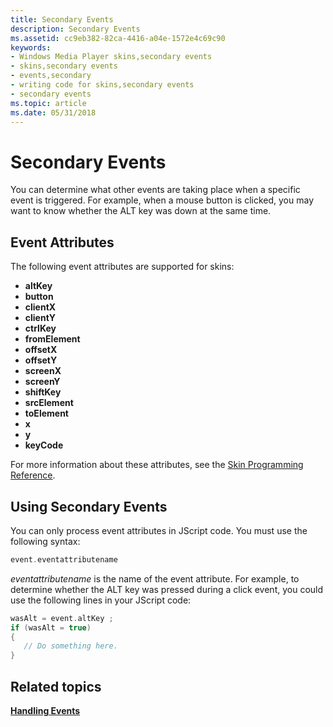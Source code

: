 ```yaml
---
title: Secondary Events
description: Secondary Events
ms.assetid: cc9eb382-82ca-4416-a04e-1572e4c69c90
keywords:
- Windows Media Player skins,secondary events
- skins,secondary events
- events,secondary
- writing code for skins,secondary events
- secondary events
ms.topic: article
ms.date: 05/31/2018
---
```


# Secondary Events

You can determine what other events are taking place when a specific event is triggered. For example, when a mouse button is clicked, you may want to know whether the ALT key was down at the same time.

## Event Attributes

The following event attributes are supported for skins:

-   **altKey**
-   **button**
-   **clientX**
-   **clientY**
-   **ctrlKey**
-   **fromElement**
-   **offsetX**
-   **offsetY**
-   **screenX**
-   **screenY**
-   **shiftKey**
-   **srcElement**
-   **toElement**
-   **x**
-   **y**
-   **keyCode**

For more information about these attributes, see the [Skin Programming Reference](skin-programming-reference.md).

## Using Secondary Events

You can only process event attributes in JScript code. You must use the following syntax:


```C++
event.eventattributename
```



*eventattributename* is the name of the event attribute. For example, to determine whether the ALT key was pressed during a click event, you could use the following lines in your JScript code:


```C++
wasAlt = event.altKey ;
if (wasAlt = true)
{
   // Do something here.
}
```



## Related topics

<dl> <dt>

[**Handling Events**](handling-events.md)
</dt> </dl>

 

 




